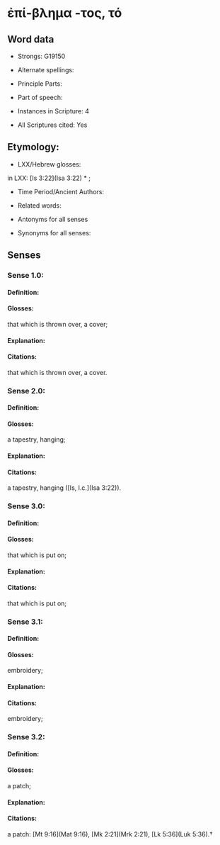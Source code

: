 # ἐπί-βλημα -τος, τό 

<!-- Status: S2=NeedsEdits -->
<!-- Lexica used for edits:   -->

## Word data

* Strongs: G19150

* Alternate spellings:



* Principle Parts: 


* Part of speech: 


* Instances in Scripture: 4

* All Scriptures cited: Yes

## Etymology: 


* LXX/Hebrew glosses: 

in LXX: [Is 3:22](Isa 3:22) * ;

* Time Period/Ancient Authors: 


* Related words: 

* Antonyms for all senses

* Synonyms for all senses: 


## Senses 


### Sense  1.0: 

#### Definition: 

#### Glosses: 

that which is thrown over, a cover; 

#### Explanation: 


#### Citations: 

that which is thrown over, a cover. 

### Sense  2.0: 

#### Definition: 

#### Glosses: 

a tapestry, hanging; 

#### Explanation: 


#### Citations: 

a tapestry, hanging ([Is, l.c.](Isa 3:22)). 

### Sense  3.0: 

#### Definition: 

#### Glosses: 

that which is put on; 

#### Explanation: 


#### Citations: 

that which is put on; 

### Sense  3.1: 

#### Definition: 

#### Glosses: 

embroidery; 

#### Explanation: 


#### Citations: 

embroidery; 

### Sense  3.2: 

#### Definition: 

#### Glosses: 

a patch; 

#### Explanation: 


#### Citations: 

a patch: [Mt 9:16](Mat 9:16), [Mk 2:21](Mrk 2:21), [Lk 5:36](Luk 5:36).†
